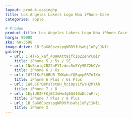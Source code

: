 ```yaml
---
layout: produk-casinghp
title: Los Angeles Lakers Logo Nba iPhone Case
categories: apple

# Produk
product-title: Los Angeles Lakers Logo Nba iPhone Case
harga: 90000
sku: hn-3598
image-drive: 1B_SaX8CozxspgNRD9fUsabj1oPy11NIi
gallery:
  - url: 1T4lF5_kaf_4U9KAtt9ifcIp2ZenrCmir
    title: iPhone 5 / 5s / SE
  - url: 1NoBsntgCB22nFYIzdnc5oEYy9RZ2hQVv
    title: iPhone 6 / 6s
  - url: 1U72IKcPkURUR-TWKwbsYQBqmp0R7nIXo
    title: iPhone 6 Plus / 6s Plus
  - url: 1aduCFrQmPsTstBH_hci0ps1fwYH2MYAh
    title: iPhone 7 / 8
  - url: 1Ey1UR2FFKjBC3mHw4qEQdI0aDcJaPrvj
    title: iPhone 7 Plus / 8 Plus
  - url: 1B_SaX8CozxspgNRD9fUsabj1oPy11NIi
    title: iPhone X
---
```

